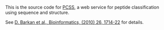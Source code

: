 This is the source code for [PCSS](https://salilab.org/pcss/), a web
service for peptide classification using sequence and structure.

See [D. Barkan et al., Bioinformatics, (2010) 26, 1714-22](https://www.ncbi.nlm.nih.gov/pubmed/20505003) for details.
